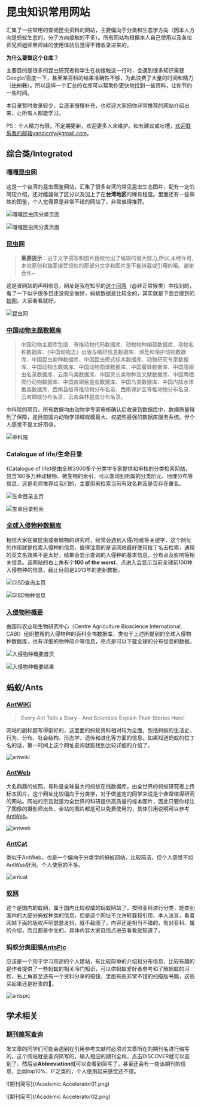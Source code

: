 # 昆虫知识常用网站



汇集了一些常用的查阅昆虫资料的网站，主要偏向于分类和生态学方向（因本人方向是蚂蚁生态的，分子方向接触的不多）。所有网站均根据本人自己使用以及各位师兄师姐师弟师妹的使用体验后觉得不错收录进来的。

**为什么要做这个仓库？**

主要目的是很多的昆虫研究者和学生在初接触这一行时，会遇到很多知识需要Google/百度一下，甚至某百科的结果准确性不够，为此浪费了大量的时间和精力（~~比如我~~）。所以这样一个汇总的仓库可以帮助你更快地找到一些资料，让你节约一些时间。

本目录暂时收录较少，会逐渐慢慢补充，也欢迎大家把你非常推荐的网站介绍出来，让所有人都能学习。

PS：个人精力有限，不定期更新，欢迎更多人来维护。如有建议或吐槽，欢迎联系我的邮箱yandicnly@gmail.com。

## 综合类/Integrated

### [嘎嘎昆虫网](http://gaga.biodiv.tw/9701bx/in5.htm)

这是一个台湾的昆虫图鉴网站，汇集了很多台湾的常见昆虫生态图片，配有一定的简短介绍，还对雌雄做了区分以及加上了在**台湾地区**的稀有程度。里面还有一些蜘蛛的图鉴，个人觉得算是非常不错的网站了，非常值得推荐。

![嘎嘎昆虫网分类页面](/gaga01.png)

![嘎嘎昆虫网分类页面](/gaga02.png)

### [昆虫网](http://www.insects.site/index.html)

> **重要提示**：由于文字撰写和图片授权付出了编辑的很大努力,所以,未经许可,本站原创和独家接受授权的那部分文字和图片是不能转载或引用的哦。谢谢合作~

这是该网站的声明信息，网址是我在知乎的[这个回答](https://www.zhihu.com/question/335047213/answer/751746737)（@非正常猴类）中找到的，看了一下似乎很多目还没完全做好，蚂蚁数据是比较全的，其实就是下面会提到的[蚁网](#蚁网)，大家看看就好。

![昆虫网](/insect01.png)

### [中国动物主题数据库](http://www.zoology.csdb.cn/page/index.vpage)

> 中国动物主题库包括：脊椎动物代码数据库、动物物种编目数据库、动物名称数据库、《中国动物志》出版与编研信息数据库、濒危和保护动物数据库、中国昆虫新种数据库、中国昆虫模式标本数据库、动物研究专家数据库、中国动物志数据库、中国动物图谱数据库、中国蜜蜂数据库、中国隐翅虫名录数据库、云南鸟类数据库、中国灵长类物种及文献数据库、中国两栖爬行动物数据库、中国直翅目昆虫数据库、中国鸟类数据库、中国内陆水体鱼类数据库、西南县级脊椎动物分布名录、西南保护区脊椎动物分布名录、云南蝴蝶分布名录、云南森林昆虫分布名录。

中科院的项目，所有数据均由动物学专家审核确认后收录到数据库中，数据质量得到了保障，是目前国内动物学领域规模最大、权威性最强的数据库服务系统。但个人感觉不是太好用😅。

![中科院](/zhongkeyuan01.png)

### Catalogue of life/生命目录

《Catalogue of life》是由全球3000多个分类学专家提供和审核的分类检索网站，包含180多万种动植物、微生物的索引，可以查询到所属的分类阶元、地理分布等信息，这是老师推荐给我们的，主要用来检索当前有效名称及是否存在重名。

![生命目录主页](/COF01.png)

![生命目录检索](/COF02.png)

### [全球入侵物种数据库](http://www.iucngisd.org/gisd/)

相信大家在做昆虫或者植物的研究时，经常会遇到入侵/检疫等关键字，这个网址的作用就是检索入侵种的信息，值得注意的是该网站最好使用拉丁名去检索，通用的英文名效果不是太好，结果会显示查询的入侵种的基本信息，分布点及影响等相关信息。该网站的右上角有个**100 of the worst**，点进入会显示当前全球前100种入侵物种的信息，截止目前是2013年的更新数据。

![GISD查询主页](/gisd01.png)

![GISD物种信息](/gisd02.png)

### [入侵物种概要](https://www.cabi.org/isc/datasheet/45082)

由国际农业和生物研究中心（Centre Agriculture Bioscience International, CABI）组织整理的入侵物种的百科全书数据库，类似于上述所提到的全球入侵物种数据库，也有详细的物种简介等信息，亮点是可以下载全球的分布信息的数据。

![入侵物种概要首页](/ISC01.png)

![入侵物种概要结果](/ISC02.png)

## 蚂蚁/Ants

### [AntWiKi](https://www.antwiki.org/wiki/Welcome_to_AntWiki)

> Every Ant Tells a Story - And Scientists Explain Their Stories Here!

网站的副标题写得挺好的，这里面的蚂蚁资料相对较为全面，包括蚂蚁的生活史、行为、分布、社会结构、形态学、遗传和进化等方面的信息。如果知道蚂蚁的拉丁名的话，第一时间上这个网址查询就能找到比较详细的介绍了。

![antwiki](/antwiki01.png)

### [AntWeb](https://www.antweb.org/)

大名鼎鼎的蚁网，号称是全球最大的蚂蚁在线数据库，由全世界的蚂蚁研究者上传标本图片，这个网址比较偏向于分类学，对于做鉴定的同学来说是个非常值得研究的网站。网站的宗旨就是为全世界的科研提供高质量的标本图片，因此只要你标注了图像的摄影师出处，全站的图片都是可以免费使用的，具体引用说明可以参考[AntWeb](https://www.antweb.org/citing_antweb.jsp)。

![antweb](/antweb01.png)

### [AntCat](https://antcat.org/)

类似于AntWeb，也是一个偏向于分类学的蚂蚁网站，比较简洁，但个人感觉不如AntWeb好用。个人使用的不多。

![antcat](/antcat01.png)

### [蚁网](http://www.ants-china.com/index.html)

这个是国内的蚁网，属于国内比较权威的蚂蚁网站了，按照亚科进行分类，能查到国内的大部分蚂蚁种类的信息，但是这个网址不允许转载和引用，本人法盲，看着网站下面的版权声明瑟瑟发抖，就不截图了，内容还是相当不错的，有对亚科、属的介绍，而且都是中文的，具体内容大家自信点进去看看就知道了。

### 蚂蚁分类图摘[AntsPic](http://www.antspic.com/)

应该是一个用于学习用途的个人建站，有比较简单的介绍和分布信息，比较有趣的是作者提供了一些蚂蚁的相关冷门知识，可以供蚂蚁爱好者参考和了解蚂蚁的习性，右上角甚至还有一个资料分享的按钮，里面有些非常不错的扫描版书籍，这些买起来还是好贵的👀。

![antspic](/antspic01.png)

## 学术相关

### [期刊简写查询](https://academic-accelerator.com/)

发文章的同学们可能会遇到在引用参考文献时必须对文章所在的期刊名进行缩写的，这个网站就是查询简写的，输入相应的期刊全称，点击DISCOVER就可以查到了，然后点**Abbreviation**就可以查看到简写了，甚至还会有一些该期刊的信息，比如top10%、IF之类的，个人使用起来感觉还不错。

![期刊简写](/Academic Accelerator01.png)

![期刊简写](/Academic Accelerator02.png)

